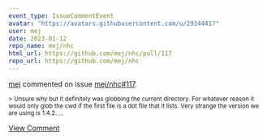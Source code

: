```yaml
---
event_type: IssueCommentEvent
avatar: "https://avatars.githubusercontent.com/u/2934441?"
user: mej
date: 2023-01-12
repo_name: mej/nhc
html_url: https://github.com/mej/nhc/pull/117
repo_url: https://github.com/mej/nhc
---
```


<a href='https://github.com/mej' target='_blank'>mej</a> commented on issue <a href='https://github.com/mej/nhc/pull/117' target='_blank'>mej/nhc#117</a>.

<small>> Unsure why but it definitely was globbing the current directory. For whatever reason it would only glob the cwd if the first file is a dot file that it lists. Very strange the version we are using is 1.4.2....</small>

<a href='https://github.com/mej/nhc/pull/117' target='_blank'>View Comment</a>